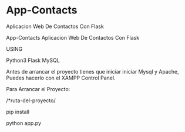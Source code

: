 # App-Contacts
Aplicacion Web De Contactos Con Flask

App-Contacts
Aplicacion Web De Contactos Con Flask

USING

Python3
Flask
MySQL

Antes de arrancar el proyecto tienes que iniciar iniciar Mysql y Apache, Puedes hacerlo con el XAMPP Control Panel.

Para Arrancar el Proyecto:


/*ruta-del-proyecto/

pip install

python app.py
